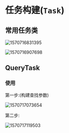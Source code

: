 # 任务构建(`Task`)

## 常用任务类

![1570716831395](D:\总结\img\1570716831395.png)

![1570716907698](D:\总结\img\1570716907698.png)

## QueryTask

### 使用

第一步:(构建查找参数)

![1570717073654](D:\总结\img\1570717073654.png)

第二步:

![1570717119503](D:\总结\img\1570717119503.png)

